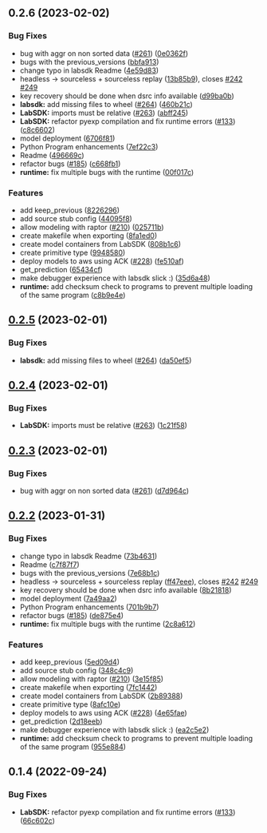 ## 0.2.6 (2023-02-02)


### Bug Fixes

* bug with aggr on non sorted data ([#261](https://github.com/raptor-ml/raptor/issues/261)) ([0e0362f](https://github.com/raptor-ml/raptor/commit/0e0362f81606094a00693b3a96f96aeb2dd52afc))
* bugs with the previous_versions ([bbfa913](https://github.com/raptor-ml/raptor/commit/bbfa91387b56d4cec22c8cca968b041e062e5aad))
* change typo in labsdk Readme ([4e59d83](https://github.com/raptor-ml/raptor/commit/4e59d8352bc5f407074221aed82506c4605a8192))
* headless -> sourceless + sourceless replay ([13b85b9](https://github.com/raptor-ml/raptor/commit/13b85b9dd21b6b1d0828670e9c75ef4c113912c5)), closes [#242](https://github.com/raptor-ml/raptor/issues/242) [#249](https://github.com/raptor-ml/raptor/issues/249)
* key recovery should be done when dsrc info available ([d99ba0b](https://github.com/raptor-ml/raptor/commit/d99ba0b30d7ea6ce6cd019f114e5537ce06b3a6f))
* **labsdk:** add missing files to wheel ([#264](https://github.com/raptor-ml/raptor/issues/264)) ([460b21c](https://github.com/raptor-ml/raptor/commit/460b21c064b21f2f4891cd488ff9e5f98a8f0fd8))
* **LabSDK:** imports must be relative ([#263](https://github.com/raptor-ml/raptor/issues/263)) ([abff245](https://github.com/raptor-ml/raptor/commit/abff2459aba9ab6f9a3f685cb59770310b7a3e60))
* **LabSDK:** refactor pyexp compilation and fix runtime errors ([#133](https://github.com/raptor-ml/raptor/issues/133)) ([c8c6602](https://github.com/raptor-ml/raptor/commit/c8c6602cbb9d8ffd32b2e9942518626186a08c0e))
* model deployment ([6706f81](https://github.com/raptor-ml/raptor/commit/6706f81db6c2c270c1851e6dce26185e0ec66daa))
* Python Program enhancements ([7ef22c3](https://github.com/raptor-ml/raptor/commit/7ef22c308dd4d1a915266a412523db437603fb92))
* Readme ([496669c](https://github.com/raptor-ml/raptor/commit/496669c7aa642107f1f9f055c64e0b669edf61b0))
* refactor bugs ([#185](https://github.com/raptor-ml/raptor/issues/185)) ([c668fb1](https://github.com/raptor-ml/raptor/commit/c668fb1b98144e531c40b889acbaef6e315e051c))
* **runtime:** fix multiple bugs with the runtime ([00f017c](https://github.com/raptor-ml/raptor/commit/00f017c60a2d4070957faf37dcd8f5afecf8f868))


### Features

* add keep_previous ([8226296](https://github.com/raptor-ml/raptor/commit/8226296ee7b5a55f313877b694c466630c972a90))
* add source stub config ([44095f8](https://github.com/raptor-ml/raptor/commit/44095f831009ec3f99990c013ee12bb786dee419))
* allow modeling with raptor ([#210](https://github.com/raptor-ml/raptor/issues/210)) ([025711b](https://github.com/raptor-ml/raptor/commit/025711bfa3f427405de31d03788d6bcb340f1176))
* create makefile when exporting ([8fa1ed0](https://github.com/raptor-ml/raptor/commit/8fa1ed004d9762f37fed481aa4a281831796720b))
* create model containers from LabSDK ([808b1c6](https://github.com/raptor-ml/raptor/commit/808b1c65a2d85d215d9932ccc44e112dfa43889f))
* create primitive type ([9948580](https://github.com/raptor-ml/raptor/commit/9948580d343f078f3fbb129f01eeb897a81c326d))
* deploy models to aws using ACK ([#228](https://github.com/raptor-ml/raptor/issues/228)) ([fe510af](https://github.com/raptor-ml/raptor/commit/fe510af1f8b8bc125db760b7d80e3cef2052445f))
* get_prediction ([65434cf](https://github.com/raptor-ml/raptor/commit/65434cf2e741dfa0bcb2fdff07f645aa99cd990c))
* make debugger experience with labsdk slick :) ([35d6a48](https://github.com/raptor-ml/raptor/commit/35d6a48041547b6c848c48283a2a6a2c2c2e18ce))
* **runtime:** add checksum check to programs to prevent multiple loading of the same program ([c8b9e4e](https://github.com/raptor-ml/raptor/commit/c8b9e4ef6d0248874fcff79c001273310d62058b))





## [0.2.5](https://github.com/raptor-ml/raptor/compare/LabSDK-v0.2.4...LabSDK-v0.2.5) (2023-02-01)


### Bug Fixes

* **labsdk:** add missing files to wheel ([#264](https://github.com/raptor-ml/raptor/issues/264)) ([da50ef5](https://github.com/raptor-ml/raptor/commit/da50ef5c2e94a58d45613f2f3abe5eae93bc1ccd))





## [0.2.4](https://github.com/raptor-ml/raptor/compare/LabSDK-v0.2.3...LabSDK-v0.2.4) (2023-02-01)


### Bug Fixes

* **LabSDK:** imports must be relative ([#263](https://github.com/raptor-ml/raptor/issues/263)) ([1c21f58](https://github.com/raptor-ml/raptor/commit/1c21f5821164d3b0fb05f4bd7b0111bb5b38b5e3))





## [0.2.3](https://github.com/raptor-ml/raptor/compare/LabSDK-v0.2.2...LabSDK-v0.2.3) (2023-02-01)


### Bug Fixes

* bug with aggr on non sorted data ([#261](https://github.com/raptor-ml/raptor/issues/261)) ([d7d964c](https://github.com/raptor-ml/raptor/commit/d7d964ca167f5987db503b1b7b770560f6f89301))





## [0.2.2](https://github.com/raptor-ml/raptor/compare/LabSDK-v0.2.2...LabSDK-v0.1.4) (2023-01-31)


### Bug Fixes

* change typo in labsdk Readme ([73b4631](https://github.com/raptor-ml/raptor/commit/73b4631f7788a4b9b46913eb7a814ad0d8d8dea0))
* Readme ([c7f87f7](https://github.com/raptor-ml/raptor/commit/c7f87f793cc7cdcee3c70a4809a93b696998e41a))
* bugs with the previous_versions ([7e68b1c](https://github.com/raptor-ml/raptor/commit/7e68b1cd1a60f5687d37c790f40a68a117455471))
* headless -> sourceless + sourceless replay ([ff47eee](https://github.com/raptor-ml/raptor/commit/ff47eee9a4b550cb092f5cba771db521373e5599)), closes [#242](https://github.com/raptor-ml/raptor/issues/242) [#249](https://github.com/raptor-ml/raptor/issues/249)
* key recovery should be done when dsrc info available ([8b21818](https://github.com/raptor-ml/raptor/commit/8b21818ad63b900edcca896cc4748043ffc93400))
* model deployment ([7a49aa2](https://github.com/raptor-ml/raptor/commit/7a49aa26ca5cbca9840e0b27c6641c636f76dca8))
* Python Program enhancements ([701b9b7](https://github.com/raptor-ml/raptor/commit/701b9b7cd6fcd63699350ee25a36eeef08cc92ca))
* refactor bugs ([#185](https://github.com/raptor-ml/raptor/issues/185)) ([de875e4](https://github.com/raptor-ml/raptor/commit/de875e402dc66ac4b3df69c3c5c217b1b05f92ea))
* **runtime:** fix multiple bugs with the runtime ([2c8a612](https://github.com/raptor-ml/raptor/commit/2c8a6120f56706fca2c301218f7dc10389bcbb4c))


### Features

* add keep_previous ([5ed09d4](https://github.com/raptor-ml/raptor/commit/5ed09d405717560dd0d222905a0ab81bbb312227))
* add source stub config ([348c4c9](https://github.com/raptor-ml/raptor/commit/348c4c9fe5d61b8aaa08154615825ee9e80717ab))
* allow modeling with raptor ([#210](https://github.com/raptor-ml/raptor/issues/210)) ([3e15f85](https://github.com/raptor-ml/raptor/commit/3e15f8506d1af2b39365a94ecabb1c8f4c0a63e3))
* create makefile when exporting ([7fc1442](https://github.com/raptor-ml/raptor/commit/7fc144227dcf2c9bbb26953a177d65e1bf08840d))
* create model containers from LabSDK ([2b89388](https://github.com/raptor-ml/raptor/commit/2b89388ab7c34fa33f53804c944389e54737307d))
* create primitive type ([8afc10e](https://github.com/raptor-ml/raptor/commit/8afc10e34f0e60b604b01b38979db74a8e8b806a))
* deploy models to aws using ACK ([#228](https://github.com/raptor-ml/raptor/issues/228)) ([4e65fae](https://github.com/raptor-ml/raptor/commit/4e65fae601bdc3ddaa5ce7707786fff4925d0dab))
* get_prediction ([2d18eeb](https://github.com/raptor-ml/raptor/commit/2d18eeb37936fb943e88235083dc12ee037da937))
* make debugger experience with labsdk slick :) ([ea2c5e2](https://github.com/raptor-ml/raptor/commit/ea2c5e2d329d1fc2193337f95e714e7c686e46d5))
* **runtime:** add checksum check to programs to prevent multiple loading of the same program ([955e884](https://github.com/raptor-ml/raptor/commit/955e8844aa12a1e76fea42acb4e457db7e66e09f))



## 0.1.4 (2022-09-24)


### Bug Fixes

* **LabSDK:** refactor pyexp compilation and fix runtime errors ([#133](https://github.com/raptor-ml/raptor/issues/133)) ([66c602c](https://github.com/raptor-ml/raptor/commit/66c602c9ee2e144bbaad9cf9a60cb5ef9e6c2684))
